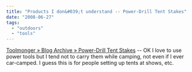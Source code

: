 ```yaml
---
title: "Products I don&#039;t understand -- Power-Drill Tent Stakes"
date: "2008-06-27"
tags: 
  - "outdoors"
  - "tools"
---
```


[Toolmonger » Blog Archive » Power-Drill Tent Stakes](http://toolmonger.com/2008/06/26/power-drill-tent-stakes/) -- OK I love to use power tools but I tend not to carry them while camping, not even if I ever car-camped. I guess this is for people setting up tents at shows, etc.
